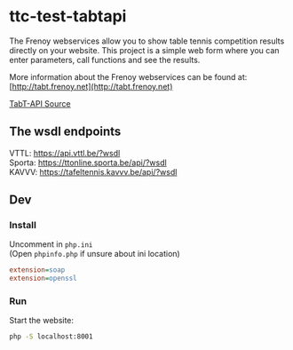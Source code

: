 ttc-test-tabtapi
================

The Frenoy webservices allow you to show table tennis competition results directly on your website. 
This project is a simple web form where you can enter parameters, call functions and see the results.

More information about the Frenoy webservices can be found at: [http://tabt.frenoy.net](http://tabt.frenoy.net)

[TabT-API Source](https://github.com/gfrenoy/TabT-API)



The wsdl endpoints
------------------

VTTL: https://api.vttl.be/?wsdl  
Sporta: https://ttonline.sporta.be/api/?wsdl  
KAVVV: https://tafeltennis.kavvv.be/api/?wsdl  

Dev
---

### Install

Uncomment in `php.ini`  
(Open `phpinfo.php` if unsure about ini location)  

```ini
extension=soap
extension=openssl
```

### Run

Start the website:  

```sh
php -S localhost:8001
```
